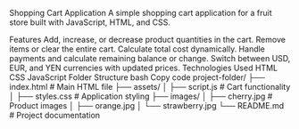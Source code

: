 Shopping Cart Application
A simple shopping cart application for a fruit store built with JavaScript, HTML, and CSS.

Features
Add, increase, or decrease product quantities in the cart.
Remove items or clear the entire cart.
Calculate total cost dynamically.
Handle payments and calculate remaining balance or change.
Switch between USD, EUR, and YEN currencies with updated prices.
Technologies Used
HTML
CSS
JavaScript
Folder Structure
bash
Copy code
project-folder/
├── index.html         # Main HTML file
├── assets/
│   ├── script.js      # Cart functionality
│   ├── styles.css     # Application styling
├── images/
│   ├── cherry.jpg     # Product images
│   ├── orange.jpg
│   └── strawberry.jpg
└── README.md          # Project documentation
